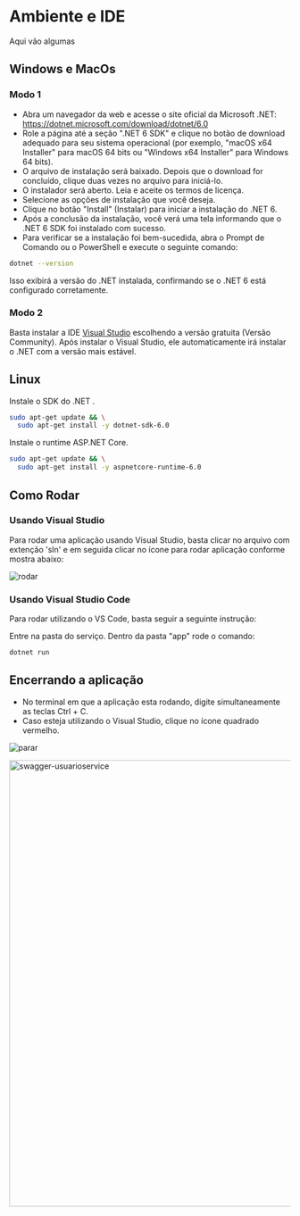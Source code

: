 # Ambiente e IDE

Aqui vão algumas 

## Windows e MacOs

### Modo 1

- Abra um navegador da web e acesse o site oficial da Microsoft .NET: 
https://dotnet.microsoft.com/download/dotnet/6.0
- Role a página até a seção ".NET 6 SDK" e clique no botão de download adequado 
para seu sistema operacional (por exemplo, "macOS x64 Installer" para macOS 64 bits
 ou  "Windows x64 Installer" para Windows 64 bits).
- O arquivo de instalação será baixado. Depois que o download for concluído, 
clique duas vezes no arquivo para iniciá-lo.
- O instalador será aberto. Leia e aceite os termos de licença.
- Selecione as opções de instalação que você deseja.
- Clique no botão "Install" (Instalar) para iniciar a instalação do .NET 6.
- Após a conclusão da instalação, você verá uma tela informando que o .NET 6 SDK
 foi instalado com sucesso.
- Para verificar se a instalação foi bem-sucedida, abra o Prompt de Comando ou o
 PowerShell e execute o seguinte comando:

```bash
dotnet --version
```

Isso exibirá a versão do .NET instalada, confirmando se o .NET 6 está configurado corretamente.

### Modo 2

Basta instalar a IDE 
[Visual Studio](https://visualstudio.microsoft.com/pt-br/free-developer-offers/)
escolhendo a versão gratuita (Versão Community). Após instalar o Visual Studio, 
ele automaticamente irá instalar o .NET com a versão mais estável.

## Linux

Instale o SDK do .NET .

```bash
sudo apt-get update && \
  sudo apt-get install -y dotnet-sdk-6.0
```

Instale o runtime ASP.NET Core.

```bash
sudo apt-get update && \
  sudo apt-get install -y aspnetcore-runtime-6.0
```

## Como Rodar

### Usando Visual Studio

Para rodar uma aplicação usando Visual Studio, basta clicar no arquivo com 
extenção 'sln' e em seguida clicar no ícone para rodar aplicação conforme mostra
 abaixo:

![rodar](https://github.com/fga-eps-mds/2023.1-Dnit-EscolaService/assets/54676096/c7f08d0f-e1e7-45ab-b5a4-bbf1089ce1d8)

### Usando Visual Studio Code

Para rodar utilizando o VS Code, basta seguir a seguinte instrução:

Entre na pasta do serviço. Dentro da pasta "app" rode o comando:

```bash
dotnet run
```

## Encerrando a aplicação

- No terminal em que a aplicação esta rodando, digite simultaneamente as teclas Ctrl + C. 
- Caso esteja utilizando o Visual Studio, clique no ícone quadrado vermelho.

![parar](https://github.com/fga-eps-mds/2023.1-Dnit-EscolaService/assets/54676096/45aedf91-bfb3-4475-afeb-6111a6feabe8)

<img width="200" src="https://github.com/fga-eps-mds/2023.1-Dnit-UsuarioService/assets/54676096/2b2b5fef-7b52-4f40-ab91-c391aaae5d76" alt="swagger-usuarioservice" style="width:800px;">

